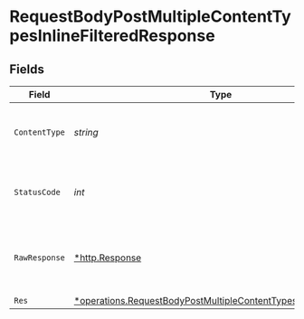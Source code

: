 # RequestBodyPostMultipleContentTypesInlineFilteredResponse


## Fields

| Field                                                                                                                                                      | Type                                                                                                                                                       | Required                                                                                                                                                   | Description                                                                                                                                                |
| ---------------------------------------------------------------------------------------------------------------------------------------------------------- | ---------------------------------------------------------------------------------------------------------------------------------------------------------- | ---------------------------------------------------------------------------------------------------------------------------------------------------------- | ---------------------------------------------------------------------------------------------------------------------------------------------------------- |
| `ContentType`                                                                                                                                              | *string*                                                                                                                                                   | :heavy_check_mark:                                                                                                                                         | HTTP response content type for this operation                                                                                                              |
| `StatusCode`                                                                                                                                               | *int*                                                                                                                                                      | :heavy_check_mark:                                                                                                                                         | HTTP response status code for this operation                                                                                                               |
| `RawResponse`                                                                                                                                              | [*http.Response](https://pkg.go.dev/net/http#Response)                                                                                                     | :heavy_check_mark:                                                                                                                                         | Raw HTTP response; suitable for custom response parsing                                                                                                    |
| `Res`                                                                                                                                                      | [*operations.RequestBodyPostMultipleContentTypesInlineFilteredRes](../../../pkg/models/operations/requestbodypostmultiplecontenttypesinlinefilteredres.md) | :heavy_minus_sign:                                                                                                                                         | OK                                                                                                                                                         |